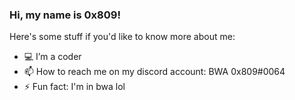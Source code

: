 ### Hi, my name is 0x809!
  Here's some stuff if you'd like to know more about me:

- 💻 I’m a coder
- 📫 How to reach me on my discord account: BWA 0x809#0064
- ⚡ Fun fact: I'm in bwa lol
